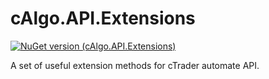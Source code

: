 # cAlgo.API.Extensions

[![NuGet version (cAlgo.API.Extensions)](https://buildstats.info/nuget/cAlgo.API.Extensions)](https://www.nuget.org/packages/cAlgo.API.Extensions/)

A set of useful extension methods for cTrader automate API.

